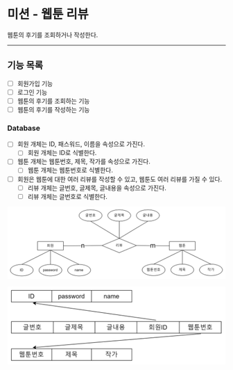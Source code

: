 # 미션 - 웹툰 리뷰

웹툰의 후기를 조회하거나 작성한다.

---

## 기능 목록

+ [ ] 회원가입 기능
+ [ ] 로그인 기능
+ [ ] 웹툰의 후기를 조회하는 기능
+ [ ] 웹툰의 후기를 작성하는 기능

### Database
+ [ ] 회원 개체는 ID, 패스워드, 이름을 속성으로 가진다.
  + [ ] 회원 개체는 ID로 식별한다. 
+ [ ] 웹툰 개체는 웹툰번호, 제목, 작가를 속성으로 가진다.
  + [ ] 웹툰 개체는 웹툰번호로 식별한다.
+ [ ] 회원은 웹툰에 대한 여러 리뷰를 작성할 수 있고, 웹툰도 여러 리뷰를 가질 수 있다. 
  + [ ] 리뷰 개체는 글번호, 글제목, 글내용을 속성으로 가진다.
  + [ ] 리뷰 개체는 글번호로 식별한다.

![img_2.png](docs/img_2.png)

![img_3.png](docs/img_3.png)
